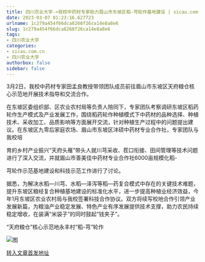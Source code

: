 ```yaml
---
title: 四川农业大学->我校中药材专家助力眉山市东坡区稻-芎轮作基地建设 | sicau.com.cn
date: 2023-03-07 01:23:16.627723
urlname: 1c279a454f66dca8268f26ca14e8a8e6
slug: 1c279a454f66dca8268f26ca14e8a8e6
tags: 
- 四川农业大学
categories:
- sicau.com.cn
- 四川农业大学
authorbox: false
sidebar: false
---
```

3月2日，我校中药材专家田孟良教授带领团队成员前往眉山市东坡区天府粮仓核心示范地开展技术指导和交流合作。

在东坡区委组织部、区农业农村局等负责人陪同下，专家团队考察调研东坡区稻药轮作生产模式及产业发展工作，围绕稻药轮作种植模式下中药材的品种选择、种植技术、采收加工、品质影响等方面展开交流，针对种植生产过程中的问题提出建议。在东坡区九零后家庭农场、眉山市东坡区沣硕中药材专业合作社，专家团队与我校培
<!--more-->
育的乡村产业振兴“天府头雁”带头人就川芎采收、茬口衔接、田间管理等技术问题进行了深入交流，并就眉山市善美佳中药材专业合作社6000亩规模化稻-

芎轮作示范基地建设和科技示范工作进行了讨论。

据悉，为解决水稻—川芎、水稻—泽泻等稻—药复合模式中存在的关键技术难题，提升东坡区粮经复合种植基地建设的标准化水平，进一步提高种植业经济效益，今年1月东坡区农业农村局与我校签署科技合作协议。双方将续写校地合作引领产业发展新篇，为粮油产业稳定发展、特色产业有序发展提供技术支撑，助力农民持续稳定增收，在装满“米袋子”的同时鼓起“钱夹子”。

“天府粮仓”核心示范地永丰村“稻-芎”轮作

![图](https://news.sicau.edu.cn/__local/0/BD/85/41AE49787C8D0A518FF2A94614A_8D5DDD95_AEE9A.png)

[转入文章首发地址](https://news.sicau.edu.cn/info/1078/71203.htm)